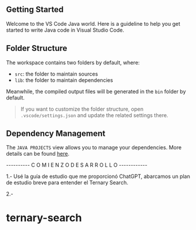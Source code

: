 ## Getting Started

Welcome to the VS Code Java world. Here is a guideline to help you get started to write Java code in Visual Studio Code.

## Folder Structure

The workspace contains two folders by default, where:

- `src`: the folder to maintain sources
- `lib`: the folder to maintain dependencies

Meanwhile, the compiled output files will be generated in the `bin` folder by default.

> If you want to customize the folder structure, open `.vscode/settings.json` and update the related settings there.

## Dependency Management

The `JAVA PROJECTS` view allows you to manage your dependencies. More details can be found [here](https://github.com/microsoft/vscode-java-dependency#manage-dependencies).

---------- C O M I E N Z O   D E S A R R O L L O ------------

1.- Usé la guía de estudio que me proporcionó ChatGPT, abarcamos un plan de estudio breve para entender el Ternary Search.

2.- 
# ternary-search
